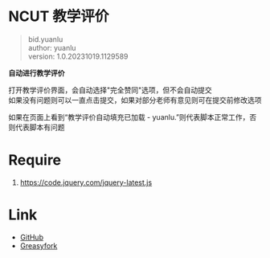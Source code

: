 # NCUT 教学评价  
> bid.yuanlu  
> author: yuanlu  
> version: 1.0.20231019.1129589

__自动进行教学评价__  

打开教学评价界面，会自动选择"完全赞同"选项，但不会自动提交  
如果没有问题则可以一直点击提交，如果对部分老师有意见则可在提交前修改选项

如果在页面上看到“教学评价自动填充已加载 - yuanlu.”则代表脚本正常工作，否则代表脚本有问题


# Require
1. https://code.jquery.com/jquery-latest.js  


# Link
- [GitHub](https://github.com/MineYuanlu/tampermonkey-script/tree/master/src/ncut-jxxx-jxpj)  
- [Greasyfork](https://greasyfork.org/zh-CN/users/886387-mineyuanlu)  
